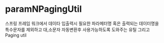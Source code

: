 # paramNPagingUtil

스프링 프레임 워크에서 데이타 입출력시 필요한 파라메터명 혹은 출력되는 데이터명을 특수문자를 제외하고 대,소문자 자동변환후 사용가능하도록 도와주는 유틸
그리고 Paging util
